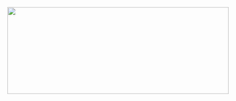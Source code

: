 <p align="center">
  <img src="https://raw.githubusercontent.com/gh-user-guide/gradient-assets/main/gradient.svg" width="100%" height="200">
</p>
